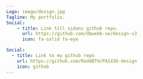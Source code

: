 ```yaml
---
Logo: image/design.jpg
Tagline: My portfolio.
Social:
    - title: Link till sidans github repo.
      url: https://github.com/dbwebb-se/design-v3
      icon: fa-solid fa-eye

Social:
  - title: Link to my github repo
    url: https://github.com/RoddBTH/PA1436-design
    icon: github
---
```

